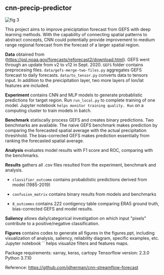 ## cnn-precip-predictor

![fig 3](https://user-images.githubusercontent.com/17866544/139566152-78f998df-b3f7-4ca2-b259-9068619cf8c6.png)


This project aims to improve preiciptation forecast from GEFS with deep learning methods. With the capability of connecting spatial patterns to abstract concepts, CNN could potentially provide improvement to medium range regional forecast from the forecast of a larger spatial region. 

**Data** obtained from (https://psl.noaa.gov/forecasts/reforecast2/download.html). GEFS went through an update from v2 to v12 in Sept. 2020. `GEFS` folder contains preprocesing files. 
`data/gefs-merge-two-files.py` aggregates GEFS forecast to daily forecasts. 
`data/to_tensor.py` converts data to tensors input. In addition to the preicipitation layer, two more layers of lon/lat features are included. 

**Experiment** contains CNN and MLP models to generate probablistic predictions for target region. Run `run_local.py` to complete training of one model. Jupyter notebook `` helps monitor training quality. Run `` on a computing cluster to train models in batch. 

**Benchmark** statiscally process GEFS and creates binary predictions. Two benchmarks are available. The naive GEFS benchmark makes prediction by comparing the forecasted spatial average with the actual precipitation threshhold. The bias-corrected GEFS makes prediction essentially from ranking the forecasted spatial average.

**Analysis** evaluates model results with F1 score and ROC, comparing with the benchmarks. 

**Results** gathers all .csv files resulted from the experiment, benchmark and analysis.

  - `classifier_outcome` contains probabilistic predictions derived from model (1985-2019)

  - `confusion_matrix` contains binary results from models and benchmarks

  - `8_outcomes` contains 2*2*2 contigency table comparing ERA5 ground truth, bias-corrected GEFS and model results.

**Saliency** allows daily/categorical investigation on which input "pixels" contribute to a positive/negative classification.

**Figures** contains codes to generate all figures in the figures.ppt, including visualization of analysis, saliency, reliability diagram, specific examples, etc. Jupyter notebook `` helps visualize filters and features maps.

Package requirements: xarray, keras, cartopy
Tensorflow version: 2.3.0
Python 3.7.10

Reference: https://github.com/jdherman/cnn-streamflow-forecast
